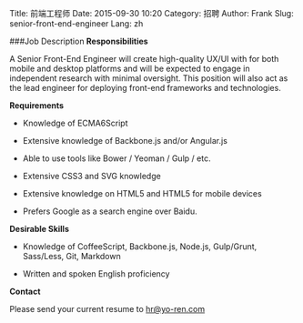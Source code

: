 Title: 前端工程师
Date: 2015-09-30 10:20
Category: 招聘
Author: Frank
Slug: senior-front-end-engineer
Lang: zh

###Job Description
**Responsibilities**

A Senior Front-End Engineer will create high-quality UX/UI with for both mobile and desktop platforms and will be expected to engage in independent research with minimal oversight. This position will also act as the lead engineer for deploying front-end frameworks and technologies.

**Requirements**

- Knowledge of ECMA6Script

- Extensive knowledge of Backbone.js and/or Angular.js

- Able to use tools like Bower / Yeoman / Gulp / etc.

- Extensive CSS3 and SVG knowledge

- Extensive knowledge on HTML5 and HTML5 for mobile devices

- Prefers Google as a search engine over Baidu.

**Desirable Skills**

- Knowledge of CoffeeScript, Backbone.js, Node.js, Gulp/Grunt, Sass/Less, Git, Markdown

- Written and spoken English proficiency

**Contact**

Please send your current resume to [hr@yo-ren.com](mailto:hr@yo-ren.com)